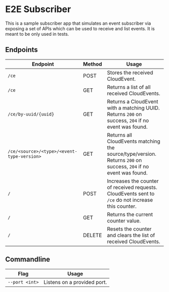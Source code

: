 # E2E Subscriber

This is a sample subscriber app that simulates an event subscriber via exposing a set of APIs which can be used to receive and list events. It is meant to be only used in tests.


## Endpoints

| Endpoint                                     | Method | Usage                                                                                             |
|-------------------------------------------- |------ |------------------------------------------------------------------------------------------------- |
| `/ce`                                      | POST   | Stores the received CloudEvent.                                                              |
| `/ce`                                      | GET    | Returns a list of all received CloudEvents.                                                           |
| `/ce/by-uuid/{uuid}`                               | GET    | Returns a CloudEvent with a matching UUID. Returns `200` on success, `204` if no event was found.        |
| `/ce/<source>/<type>/<event-type-version>` | GET    | Returns all CloudEvents matching the source/type/version. Returns `200` on success, `204` if no event was found. |
| `/`                                        | POST   | Increases the counter of received requests. CloudEvents sent to `/ce` do not increase this counter.     |
| `/`                                        | GET    | Returns the current counter value.                                                                     |
| `/`                                        | DELETE | Resets the counter and clears the list of received CloudEvents.                                                    |

## Commandline

| Flag                   | Usage          |
|---------------------- |-------------- |
| `--port <int>` | Listens on a provided port.|
